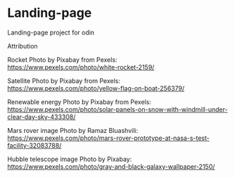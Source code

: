 # Landing-page
Landing-page project for odin

Attribution

Rocket
Photo by Pixabay from Pexels: https://www.pexels.com/photo/white-rocket-2159/


Satellite
Photo by Pixabay from Pexels: https://www.pexels.com/photo/yellow-flag-on-boat-256379/

Renewable energy
Photo by Pixabay from Pexels: https://www.pexels.com/photo/solar-panels-on-snow-with-windmill-under-clear-day-sky-433308/

Mars rover image
Photo by Ramaz Bluashvili: https://www.pexels.com/photo/mars-rover-prototype-at-nasa-s-test-facility-32083788/

Hubble telescope image
Photo by Pixabay: https://www.pexels.com/photo/gray-and-black-galaxy-wallpaper-2150/